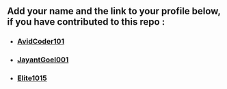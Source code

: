 ## Add your name and the link to your profile below, if you have contributed to this repo :

- ### [AvidCoder101](https://github.com/AvidCoder101)
- ### [JayantGoel001](https://github.com/JayantGoel001)
- ### [Elite1015](https://github.com/Elite1015)
